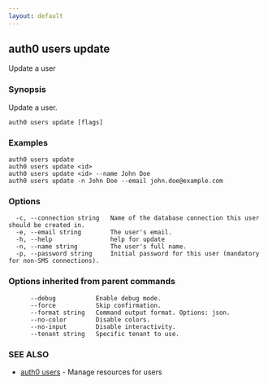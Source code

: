 ```yaml
---
layout: default
---
```

## auth0 users update

Update a user

### Synopsis

Update a user.

```
auth0 users update [flags]
```

### Examples

```
auth0 users update 
auth0 users update <id> 
auth0 users update <id> --name John Doe
auth0 users update -n John Doe --email john.doe@example.com
```

### Options

```
  -c, --connection string   Name of the database connection this user should be created in.
  -e, --email string        The user's email.
  -h, --help                help for update
  -n, --name string         The user's full name.
  -p, --password string     Initial password for this user (mandatory for non-SMS connections).
```

### Options inherited from parent commands

```
      --debug           Enable debug mode.
      --force           Skip confirmation.
      --format string   Command output format. Options: json.
      --no-color        Disable colors.
      --no-input        Disable interactivity.
      --tenant string   Specific tenant to use.
```

### SEE ALSO

* [auth0 users](auth0_users.md)	 - Manage resources for users

